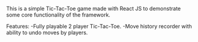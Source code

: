 This is a simple Tic-Tac-Toe game made with React JS to demonstrate some core functionality of the framework.

Features:
    -Fully playable 2 player Tic-Tac-Toe.
    -Move history recorder with ability to undo moves by players.
